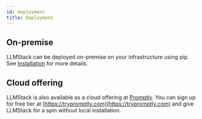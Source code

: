 ```yaml
---
id: deployment
title: Deployment
---
```


## On-premise

LLMStack can be deployed on-premise on your infrastructure using pip. See [Installation](/docs/getting-started/introduction#installation) for more details.

## Cloud offering

LLMStack is also available as a cloud offering at [Promptly](https://trypromptly.com). You can sign up for free tier at [https://trypromptly.com](https://trypromptly.com) and give LLMStack for a spin without local installation.
